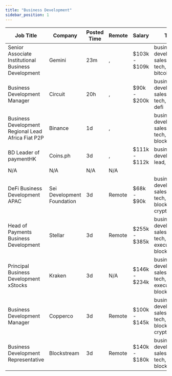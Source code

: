 ```yaml
---
title: "Business Development"
sidebar_position: 1
---
```


| Job Title | Company | Posted Time | Remote | Salary | Tags | Apply Link |
|-----------|---------|-------------|--------|--------|------|------------|
| Senior Associate Institutional Business Development | Gemini | 23m | , | $103k - $109k | business development, sales, non tech, senior, bitcoin | [Apply](https://web3.career/senior-associate-institutional-business-development-gemini/106195) |
| Business Development Manager | Circuit | 20h | , | $90k - $200k | business development, sales, non tech, crypto, defi | [Apply](https://web3.career/business-development-manager-circuit/106133) |
| Business Development Regional Lead Africa Fiat P2P | Binance | 1d | , |  | business development, sales, non tech, lead, blockchain | [Apply](https://web3.career/business-development-regional-lead-africa-fiat-p2p-binance/106073) |
| BD Leader of paymentHK | Coins.ph | 3d | , | $111k - $112k | business development, lead, gaming | [Apply](https://web3.career/bd-leader-of-payment-hk-coins/106029) |
| N/A | N/A | N/A | N/A |  |  | [Apply](https://web3.career/metana) |
| DeFi Business Development APAC | Sei Development Foundation | 3d | Remote | $68k - $90k | business development, sales, non tech, blockchain, crypto | [Apply](https://web3.career/defi-business-development-apac-seidevelopmentfoundation/106022) |
| Head of Payments Business Development | Stellar | 3d | Remote | $255k - $385k | business development, sales, non tech, executive, blockchain | [Apply](https://web3.career/head-of-payments-business-development-stellar/97571) |
| Principal Business Development xStocks | Kraken | 3d | N/A | $146k - $234k | business development, sales, non tech, executive, blockchain | [Apply](https://web3.career/principal-business-development-xstocks-kraken/105978) |
| Business Development Manager | Copperco | 3d | Remote | $100k - $145k | business development, sales, non tech, blockchain, crypto | [Apply](https://web3.career/business-development-manager-copperco/105560) |
| Business Development Representative | Blockstream | 3d | Remote | $140k - $180k | business development, sales, non tech, bitcoin, blockchain | [Apply](https://web3.career/business-development-representative-blockstream/105742) |
